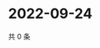 # 2022-09-24

共 0 条

<!-- BEGIN WEIBO -->
<!-- 最后更新时间 Sat Sep 24 2022 23:18:09 GMT+0800 (China Standard Time) -->

<!-- END WEIBO -->
